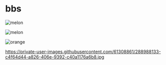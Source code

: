 # bbs

![melon](https://user-images.githubusercontent.com/61308861/288973671-3c1ee875-8109-4bb0-b642-3b3b3d1335b0.jpg)

![melon](https://user-images.githubusercontent.com/61308861/288973671-3c1ee875-8109-4bb0-b642-3b3b3d1335b0.jpg)

![orange](https://user-images.githubusercontent.com/61308861/288988133-c4f64d44-a826-406e-9392-c40a1176a6b8.jpg)

https://private-user-images.githubusercontent.com/61308861/288988133-c4f64d44-a826-406e-9392-c40a1176a6b8.jpg
